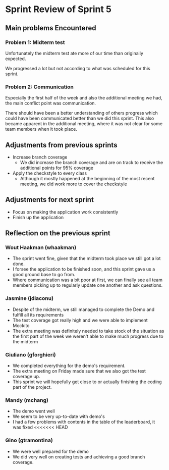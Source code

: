 <!-- An example of how you can do a sprint review -->

# Sprint Review of Sprint 5

## Main problems  Encountered

### Problem 1: Midterm test
Unfortunately the midterm test ate more of our time than originally expected.

We progressed a lot but not according to what was scheduled for this sprint.

### Problem 2: Communication
Especially the first half of the week and also the additional meeting we had, 
the main conflict point was communication.

There should have been a better understanding of others progress which could have been communicated better than we did this sprint. 
This also became apparent in the additional meeting, where it was not clear for some team members when it took place.


## Adjustments from previous sprints
 - Increase branch coverage
    - We did increase the branch coverage and are on track to receive the additional points for 95% coverage
- Apply the checkstyle to every class
    - Although it mostly happened at the beginning of the most recent meeting, we did work more to cover the checkstyle

## Adjustments for next sprint
 - Focus on making the application work consistently
 - Finish up the application

## Reflection on the previous sprint

### Wout Haakman (whaakman)
- The sprint went fine, given that the midterm took place we still got a lot done.
- I forsee the application to be finished soon, and this sprint gave us a good ground base to go from.
- Where communication was a bit poor at first, we can finally see all team members picking up to regularly update one another and ask questions.

### Jasmine (jdiaconu)
- Despite of the midterm, we still managed to complete the Demo and fulfill all its requirements
- The test coverage got really high and we were able to implement Mockito
- The extra meeting was definitely needed to take stock of the situation as the first part of the week we weren't able to make much progress due to the midterm

### Giuliano (gforghieri)
- We completed everything for the demo's requirement.
- The extra meeting on Friday made sure that we also got the test coverage up.
- This sprint we will hopefully get close to or actually finishing the coding part of the project.
### Mandy (mchang)
- The demo went well
- We seem to be very up-to-date with demo's
- I had a few problems with contents in the table of the leaderboard, it was fixed
<<<<<<< HEAD

### Gino (gtramontina)
- We were well prepared for the demo
- We did very well on creating tests and achieving a good branch coverage.


